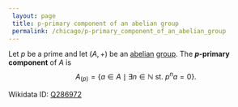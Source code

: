 ```yaml
---
 layout: page
 title: p-primary component of an abelian group
 permalink: /chicago/p-primary_component_of_an_abelian_group
---
```


Let $p$ be a prime and let $(A,+)$ be an [abelian](https://mathgloss.github.io/MathGloss/chicago/abelian) [group](https://mathgloss.github.io/MathGloss/chicago/group). The **$p$-primary component** of $A$ is $$A_{(p)} = \{a\in A\mid \exists n\in\mathbb N \text{ st. }p^na= 0\}.$$

Wikidata ID: [Q286972](https://www.wikidata.org/wiki/Q286972)